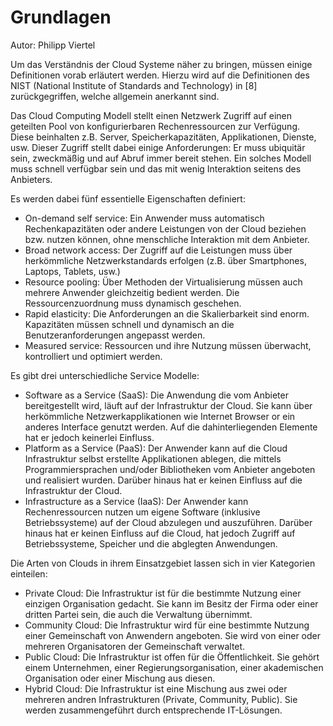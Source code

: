 # Grundlagen
Autor: Philipp Viertel

Um das Verständnis der Cloud Systeme näher zu bringen, müssen einige Definitionen vorab erläutert werden. Hierzu wird auf die Definitionen des NIST (National Institute of Standards and Technology) in [8] zurückgegriffen, welche allgemein anerkannt sind.

Das Cloud Computing Modell stellt einen Netzwerk Zugriff auf einen geteilten Pool von konfigurierbaren Rechenressourcen zur Verfügung. Diese beinhalten z.B. Server, Speicherkapazitäten, Applikationen, Dienste, usw. Dieser Zugriff stellt dabei einige Anforderungen: Er muss ubiquitär sein, zweckmäßig und auf Abruf immer bereit stehen. Ein solches Modell muss schnell verfügbar sein und das mit wenig Interaktion seitens des Anbieters.

Es werden dabei fünf essentielle Eigenschaften definiert:

* On-demand self service: Ein Anwender muss automatisch Rechenkapazitäten oder andere Leistungen von der Cloud beziehen bzw. nutzen können, ohne menschliche Interaktion mit dem Anbieter.
* Broad network access: Der Zugriff auf die Leistungen muss über herkömmliche Netzwerkstandards erfolgen (z.B. über Smartphones, Laptops, Tablets, usw.)
* Resource pooling: Über Methoden der Virtualisierung müssen auch mehrere Anwender gleichzeitig bedient werden. Die Ressourcenzuordnung muss dynamisch geschehen.
* Rapid elasticity: Die Anforderungen an die Skalierbarkeit sind enorm. Kapazitäten müssen schnell und dynamisch an die Benutzeranforderungen angepasst werden.
* Measured service: Ressourcen und ihre Nutzung müssen überwacht, kontrolliert und optimiert werden.

Es gibt drei unterschiedliche Service Modelle:

* Software as a Service (SaaS): Die Anwendung die vom Anbieter bereitgestellt wird, läuft auf der Infrastruktur der Cloud. Sie kann über herkömmliche Netzwerkapplikationen wie Internet Browser or ein anderes Interface genutzt werden. Auf die dahinterliegenden Elemente hat er jedoch keinerlei Einfluss.
* Platform as a Service (PaaS): Der Anwender kann auf die Cloud Infrastruktur selbst erstellte Applikationen ablegen, die mittels Programmiersprachen und/oder Bibliotheken vom Anbieter angeboten und realisiert wurden. Darüber hinaus hat er keinen Einfluss auf die Infrastruktur der Cloud.
* Infrastructure as a Service (IaaS): Der Anwender kann Rechenressourcen nutzen um eigene Software (inklusive Betriebssysteme) auf der Cloud abzulegen und auszuführen. Darüber hinaus hat er keinen Einfluss auf die Cloud, hat jedoch Zugriff auf Betriebssysteme, Speicher und die abglegten Anwendungen.

Die Arten von Clouds in ihrem Einsatzgebiet lassen sich in vier Kategorien einteilen:

* Private Cloud: Die Infrastruktur ist für die bestimmte Nutzung einer einzigen Organisation gedacht. Sie kann im Besitz der Firma oder einer dritten Partei sein, die auch die Verwaltung übernimmt.
* Community Cloud: Die Infrastruktur wird für eine bestimmte Nutzung einer Gemeinschaft von Anwendern angeboten. Sie wird von einer oder mehreren Organisatoren der Gemeinschaft verwaltet.
* Public Cloud: Die Infrastruktur ist offen für die Öffentlichkeit. Sie gehört einem Unternehmen, einer Regierungsorganisation, einer akademischen Organisation oder einer Mischung aus diesen.
* Hybrid Cloud: Die Infrastruktur ist eine Mischung aus zwei oder mehreren andren Infrastrukturen (Private, Community, Public). Sie werden zusammengeführt durch entsprechende IT-Lösungen.
